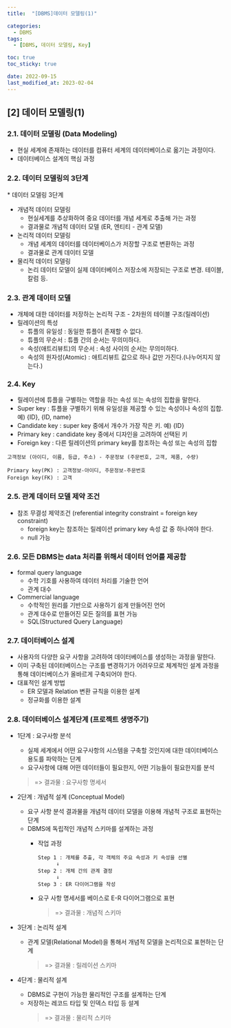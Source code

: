 ```yaml
---
title:  "[DBMS]데이터 모델링(1)" 

categories:
  - DBMS
tags:
  - [DBMS, 데이터 모델링, Key]

toc: true
toc_sticky: true

date: 2022-09-15
last_modified_at: 2023-02-04
---
```

[2] 데이터 모델링(1)
---
### 2.1. 데이터 모델링 (Data Modeling)

- 현실 세계에 존재하는 데이터를 컴퓨터 세계의 데이터베이스로 옮기는 과정이다.
- 데이터베이스 설계의 핵심 과정

### 2.2. 데이터 모델링의 3단계

\* 데이터 모델링 3단계
- 개념적 데이터 모델링
  - 현실세계를 추상화하여 중요 데이터를 개념 세계로 추출해 가는 과정
  - 결과물로 개념적 데이터 모델 (ER, 엔티티 - 관계 모델)
- 논리적 데이터 모델링
  - 개념 세계의 데이터를 데이터베이스가 저장할 구조로 변환하는 과정
  - 결과물로 관계 데이터 모델
- 물리적 데이터 모델링
  - 논리 데이터 모델이 실제 데이터베이스 저장소에 저장되는 구조로 변경. 테이블, 칼럼 등.

### 2.3. 관계 데이터 모델

- 개체에 대한 데이터를 저장하는 논리적 구조 - 2차원의 테이블 구조(릴레이션)
- 릴레이션의 특성
  - 튜플의 유일성 : 동일한 튜플이 존재할 수 없다.
  - 튜플의 무순서 : 튜플 간의 순서는 무의미하다.
  - 속성(애트리뷰트)의 무순서 : 속성 사이의 순서는 무의미하다.
  - 속성의 원자성(Atomic) : 애트리뷰트 값으로 하나 값만 가진다.(나누어지지 않는다.)

### 2.4. Key

- 릴레이션에 튜플을 구별하는 역할을 하는 속성 또는 속성의 집합을 말한다.
- Super key : 튜플을 구별하기 위해 유일성을 제공할 수 있는 속성이나 속성의 집합. 예) {ID}, {ID, name}
- Candidate key : super key 중에서 개수가 가장 작은 키. 예) {ID}
- Primary key : candidate key 중에서 디자인을 고려하여 선택된 키
- Foreign key : 다른 릴레이션의 primary key를 참조하는 속성 또는 속성의 집합

```
고객정보 (아이디, 이름, 등급, 주소) - 주문정보 (주문번호, 고객, 제품, 수량)

Primary key(PK) : 고객정보-아이디, 주문정보-주문번호
Foreign key(FK) : 고객
```

### 2.5. 관계 데이터 모델 제약 조건

- 참조 무결성 제약조건 (referential integrity constraint = foreign key constraint)
  - foreign key는 참조하는 릴레이션 primary key 속성 값 중 하나여야 한다.
  - null 가능

### 2.6. 모든 DBMS는 data 처리를 위해서 데이터 언어를 제공함

- formal query language
  - 수학 기호를 사용하여 데이터 처리를 기술한 언어
  - 관계 대수
- Commercial language
  - 수학적인 원리를 기반으로 사용하기 쉽게 만들어진 언어
  - 관계 대수로 만들어진 모든 질의를 표현 가능
  - SQL(Structured Query Language)

### 2.7. 데이터베이스 설계

- 사용자의 다양한 요구 사항을 고려하여 데이터베이스를 생성하는 과정을 말한다.
- 이미 구축된 데이터베이스는 구조를 변경하기가 어려우므로 체계적인 설계 과정을 통해 데이터베이스가 올바르게 구축되어야 한다.
- 대표적인 설계 방법
  - ER 모델과 Relation 변환 규칙을 이용한 설계
  - 정규화를 이용한 설계

### 2.8. 데이터베이스 설계단계 (프로젝트 생명주기)
 
- 1단계 : 요구사항 분석
  - 실제 세계에서 어떤 요구사항의 시스템을 구축할 것인지에 대한 데이터베이스 용도를 파악하는 단계
  - 요구사항에 대해 어떤 데이터들이 필요한지, 어떤 기능들이 필요한지를 분석
  > => 결과물 : 요구사항 명세서

- 2단계 : 개념적 설계 (Conceptual Model)
  - 요구 사항 분석 결과물을 개념적 데이터 모델을 이용해 개념적 구조로 표현하는 단계
  - DBMS에 독립적인 개념적 스키마를 설계하는 과정
    - 작업 과정

      ```
      Step 1 : 개체를 추출, 각 객체의 주요 속성과 키 속성을 선별
            ↓  
      Step 2 : 개체 간의 관계 결정
            ↓  
      Step 3 : ER 다이어그램을 작성
      ```  

    - 요구 사항 명세서를 베이스로 E-R 다이어그램으로 표현  
      > => 결과물 : 개념적 스키마

- 3단계 : 논리적 설계
  - 관계 모델(Relational Model)을 통해서 개념적 모델을 논리적으로 표현하는 단계
    > => 결과물 : 릴레이션 스키마

- 4단계 : 물리적 설계
  - DBMS로 구현이 가능한 물리적인 구조를 설계하는 단계
  - 저장하는 레코드 타입 및 인덱스 타입 등 설계
    > => 결과물 : 물리적 스키마